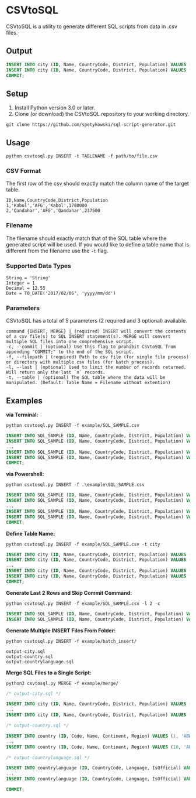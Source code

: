 # CSVtoSQL

CSVtoSQL is a utility to generate different SQL scripts from data in .csv files.

## Output

```SQL
INSERT INTO city (ID, Name, CountryCode, District, Population) VALUES (1, 'Kabul', 'AFG', 'Kabol', 1780000);
INSERT INTO city (ID, Name, CountryCode, District, Population) VALUES (2, 'Qandahar', 'AFG', 'Qandahar', 237500);
COMMIT;
```

## Setup

1. Install Python version 3.0 or later.
2. Clone (or download) the CSVtoSQL repository to your working directory.

```Shell
git clone https://github.com/spetykowski/sql-script-generator.git
```

## Usage

```Shell
python csvtosql.py INSERT -t TABLENAME -f path/to/file.csv
```

### CSV Format
The first row of the csv should exactly match the column name of the target table.

```
ID,Name,CountryCode,District,Population
1,'Kabul','AFG','Kabol',1780000
2,'Qandahar','AFG','Qandahar',237500
```

### Filename
The filename should exactly match that of the SQL table where the generated script will be used. If you would like to define a table name that is different from the filename use the `-t` flag.

### Supported Data Types

```
String = 'String'
Integer = 1
Decimal = 12.55
Date = TO_DATE('2017/02/06', 'yyyy/mm/dd')
```

### Parameters
CSVtoSQL has a total of 5 parameters (2 required and 3 optional) available.

```
command {INSERT, MERGE} | (required) INSERT will convert the contents of a csv file(s) to SQL INSERT statement(s). MERGE will convert multiple SQL files into one comprehensive script. 
-c, --commit | (optional) Use this flag to prohibit CSVtoSQL from appending "COMMIT;" to the end of the SQL script.
-f, --filepath | (required) Path to csv file (for single file process) or directory with multiple csv files (for batch process).
-l, --last | (optional) Used to limit the number of records returned. Will return only the last `n` records.
-t, --table | (optional) The SQL table where the data will be manipulated. (Default: Table Name = Filename without extention)
```

## Examples

**via Terminal:**
```Shell
python csvtosql.py INSERT -f example/SQL_SAMPLE.csv
```
```SQL
INSERT INTO SQL_SAMPLE (ID, Name, CountryCode, District, Population) VALUES (1, 'Kabul', 'AFG', 'Kabol', 1780000);
INSERT INTO SQL_SAMPLE (ID, Name, CountryCode, District, Population) VALUES (2, 'Qandahar', 'AFG', 'Qandahar', 237500);
...
INSERT INTO SQL_SAMPLE (ID, Name, CountryCode, District, Population) VALUES (9, 'Eindhoven', 'NLD', 'Noord-Brabant', 201843);
INSERT INTO SQL_SAMPLE (ID, Name, CountryCode, District, Population) VALUES (10, 'Tilburg', 'NLD', 'Noord-Brabant', 193238);
COMMIT;
```

**via Powershell:**
```Shell
python csvtosql.py INSERT -f .\example\SQL_SAMPLE.csv
```
```SQL
INSERT INTO SQL_SAMPLE (ID, Name, CountryCode, District, Population) VALUES (1, 'Kabul', 'AFG', 'Kabol', 1780000);
INSERT INTO SQL_SAMPLE (ID, Name, CountryCode, District, Population) VALUES (2, 'Qandahar', 'AFG', 'Qandahar', 237500);
...
INSERT INTO SQL_SAMPLE (ID, Name, CountryCode, District, Population) VALUES (9, 'Eindhoven', 'NLD', 'Noord-Brabant', 201843);
INSERT INTO SQL_SAMPLE (ID, Name, CountryCode, District, Population) VALUES (10, 'Tilburg', 'NLD', 'Noord-Brabant', 193238);
COMMIT;
```

**Define Table Name:**
```Shell
python csvtosql.py INSERT -f example/SQL_SAMPLE.csv -t city 
```
```SQL
INSERT INTO city (ID, Name, CountryCode, District, Population) VALUES (1, 'Kabul', 'AFG', 'Kabol', 1780000);
INSERT INTO city (ID, Name, CountryCode, District, Population) VALUES (2, 'Qandahar', 'AFG', 'Qandahar', 237500);
...
INSERT INTO city (ID, Name, CountryCode, District, Population) VALUES (9, 'Eindhoven', 'NLD', 'Noord-Brabant', 201843);
INSERT INTO city (ID, Name, CountryCode, District, Population) VALUES (10, 'Tilburg', 'NLD', 'Noord-Brabant', 193238);
COMMIT;
```

**Generate Last 2 Rows and Skip Commit Command:**
```Shell
python csvtosql.py INSERT -f example/SQL_SAMPLE.csv -l 2 -c
```
```SQL
INSERT INTO SQL_SAMPLE (ID, Name, CountryCode, District, Population) VALUES (9, 'Eindhoven', 'NLD', 'Noord-Brabant', 201843);
INSERT INTO SQL_SAMPLE (ID, Name, CountryCode, District, Population) VALUES (10, 'Tilburg', 'NLD', 'Noord-Brabant', 193238);
```

**Generate Multiple INSERT Files From Folder:**
```Shell
python csvtosql.py INSERT -f example/batch_insert/
```
```
output-city.sql
output-country.sql
output-countrylanguage.sql
```

**Merge SQL Files to a Single Script:**
```Shell
python3 csvtosql.py MERGE -f example/merge/
```
```SQL
/* output-city.sql */ 

INSERT INTO city (ID, Name, CountryCode, District, Population) VALUES (1, 'Kabul', 'AFG', 'Kabol', 1780000);
...
INSERT INTO city (ID, Name, CountryCode, District, Population) VALUES (10, 'Tilburg', 'NLD', 'Noord-Brabant', 193238);

/* output-country.sql */ 

INSERT INTO country (ID, Code, Name, Continent, Region) VALUES (1, 'ABW', 'Aruba', 'North America', 'Caribbean');
...
INSERT INTO country (ID, Code, Name, Continent, Region) VALUES (10, 'ARM', 'Armenia', 'Asia', 'Middle East');

/* output-countrylanguage.sql */ 

INSERT INTO countrylanguage (ID, CountryCode, Language, IsOfficial) VALUES (1, 'ABW', 'Dutch', 'T');
...
INSERT INTO countrylanguage (ID, CountryCode, Language, IsOfficial) VALUES (10, 'AGO', 'Ambo', 'F');

COMMIT;
```